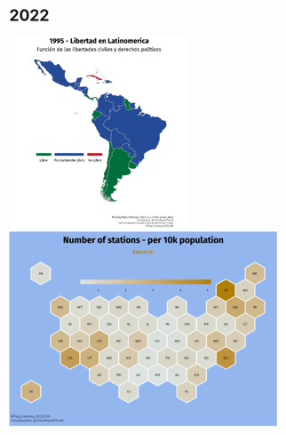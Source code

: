 
# 2022

<p float="middle">
<img src = "https://raw.githubusercontent.com/TJhon/30DayMapChallenge/main/plots/day6-8.gif" height = "350"/>
<a href="https://raw.githubusercontent.com/TJhon/TidyTuesday/main/plots/22-09-stations.gif"><img src="plots/22-09-stations.gif" height="350"/><a/>
</p>

